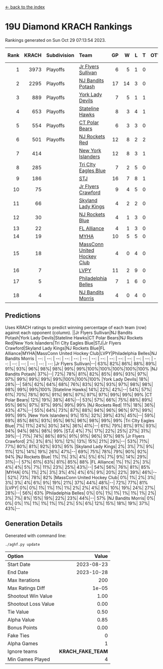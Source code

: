 [<- back to the index](readme.md)
# 19U Diamond KRACH Rankings
Rankings generated on Sun Oct 29 07:13:54 2023.

Rank|KRACH|Subdivision|Team|GP|W|L|T|OTW|OTL|SoS|Exp Wins|Win Diff
---:|---:|:---|:---|---:|---:|---:|---:|---:|---:|---:|---:|---:
1|3973|Playoffs|[Jr Flyers Sullivan](https://gamesheetstats.com/seasons/3663/teams/140859/schedule)|6|5|1|0|1|0|925|5.8|-0.0
2|2295|Playoffs|[NJ Bandits Potash](https://gamesheetstats.com/seasons/3663/teams/140857/schedule)|17|14|3|0|0|0|730|14.8|-0.0
3|889|Playoffs|[York Lady Devils](https://gamesheetstats.com/seasons/3663/teams/140856/schedule)|7|5|1|1|0|0|278|6.3|-0.0
4|653|Playoffs|[Stateline Hawks](https://gamesheetstats.com/seasons/3663/teams/141851/schedule)|8|3|4|1|0|1|1587|4.3|-0.0
5|554|Playoffs|[CT Polar Bears](https://gamesheetstats.com/seasons/3663/teams/140853/schedule)|6|3|3|0|0|0|920|3.8|-0.0
6|501|Playoffs|[NJ Rockets Red](https://gamesheetstats.com/seasons/3663/teams/140855/schedule)|12|8|2|2|1|0|436|9.9|0.0
7|414||[New York Islanders](https://gamesheetstats.com/seasons/3663/teams/140861/schedule)|12|8|3|1|0|0|489|9.4|0.0
8|285||[Tri CIty Eagles Blue](https://gamesheetstats.com/seasons/3663/teams/140852/schedule)|7|2|5|0|0|0|1390|2.8|-0.0
9|186||[STJ](https://gamesheetstats.com/seasons/3663/teams/140858/schedule)|16|7|8|1|0|0|794|8.4|0.0
10|75||[Jr Flyers Crawford](https://gamesheetstats.com/seasons/3663/teams/140862/schedule)|9|4|5|0|0|1|180|4.9|0.0
11|66||[Skyland Lady Kings](https://gamesheetstats.com/seasons/3663/teams/140865/schedule)|4|2|2|0|0|0|189|2.9|0.0
12|30||[NJ Rockets Blue](https://gamesheetstats.com/seasons/3663/teams/140867/schedule)|4|1|3|0|0|0|251|1.9|0.0
13|22||[FL Alliance](https://gamesheetstats.com/seasons/3663/teams/156907/schedule)|4|1|3|0|0|0|295|1.9|0.0
14|19||[MYHA](https://gamesheetstats.com/seasons/3663/teams/140863/schedule)|10|5|5|0|0|0|100|5.9|0.0
15|18||[MassConn United Hockey Club](https://gamesheetstats.com/seasons/3663/teams/140854/schedule)|4|0|4|0|0|0|802|0.9|0.0
16|7||[LVPY](https://gamesheetstats.com/seasons/3663/teams/140860/schedule)|11|2|9|0|0|0|337|2.9|0.0
17|5||[Philadelphia Belles](https://gamesheetstats.com/seasons/3663/teams/140864/schedule)|7|1|6|0|0|0|58|1.9|0.0
18|4||[NJ Bandits Morris](https://gamesheetstats.com/seasons/3663/teams/140866/schedule)|4|0|4|0|0|0|183|0.9|0.0

## Predictions
Uses KRACH ratings to predict winning percentage of each team (row) against each opponent (column).
||Jr Flyers Sullivan|NJ Bandits Potash|York Lady Devils|Stateline Hawks|CT Polar Bears|NJ Rockets Red|New York Islanders|Tri CIty Eagles Blue|STJ|Jr Flyers Crawford|Skyland Lady Kings|NJ Rockets Blue|FL Alliance|MYHA|MassConn United Hockey Club|LVPY|Philadelphia Belles|NJ Bandits Morris
| --: | --: | --: | --: | --: | --: | --: | --: | --: | --: | --: | --: | --: | --: | --: | --: | --: | --: | --: 
|Jr Flyers Sullivan|--| 63%| 82%| 86%| 88%| 89%| 91%| 93%| 96%| 98%| 98%| 99%| 99%|100%|100%|100%|100%|100%
|NJ Bandits Potash| 37%|--| 72%| 78%| 81%| 82%| 85%| 89%| 93%| 97%| 97%| 99%| 99%| 99%| 99%|100%|100%|100%
|York Lady Devils| 18%| 28%|--| 58%| 62%| 64%| 68%| 76%| 83%| 92%| 93%| 97%| 98%| 98%| 98%| 99%| 99%|100%
|Stateline Hawks| 14%| 22%| 42%|--| 54%| 57%| 61%| 70%| 78%| 90%| 91%| 96%| 97%| 97%| 97%| 99%| 99%| 99%
|CT Polar Bears| 12%| 19%| 38%| 46%|--| 53%| 57%| 66%| 75%| 88%| 89%| 95%| 96%| 97%| 97%| 99%| 99%| 99%
|NJ Rockets Red| 11%| 18%| 36%| 43%| 47%|--| 55%| 64%| 73%| 87%| 88%| 94%| 96%| 96%| 97%| 99%| 99%| 99%
|New York Islanders|  9%| 15%| 32%| 39%| 43%| 45%|--| 59%| 69%| 85%| 86%| 93%| 95%| 96%| 96%| 98%| 99%| 99%
|Tri CIty Eagles Blue|  7%| 11%| 24%| 30%| 34%| 36%| 41%|--| 61%| 79%| 81%| 91%| 93%| 94%| 94%| 98%| 98%| 99%
|STJ|  4%|  7%| 17%| 22%| 25%| 27%| 31%| 39%|--| 71%| 74%| 86%| 89%| 91%| 91%| 96%| 97%| 98%
|Jr Flyers Crawford|  2%|  3%|  8%| 10%| 12%| 13%| 15%| 21%| 29%|--| 53%| 71%| 77%| 80%| 81%| 92%| 93%| 95%
|Skyland Lady Kings|  2%|  3%|  7%|  9%| 11%| 12%| 14%| 19%| 26%| 47%|--| 69%| 75%| 78%| 79%| 90%| 92%| 94%
|NJ Rockets Blue|  1%|  1%|  3%|  4%|  5%|  6%|  7%|  9%| 14%| 29%| 31%|--| 57%| 61%| 63%| 81%| 85%| 88%
|FL Alliance|  1%|  1%|  2%|  3%|  4%|  4%|  5%|  7%| 11%| 23%| 25%| 43%|--| 54%| 56%| 76%| 81%| 85%
|MYHA|  0%|  1%|  2%|  3%|  3%|  4%|  4%|  6%|  9%| 20%| 22%| 39%| 46%|--| 52%| 73%| 78%| 82%
|MassConn United Hockey Club|  0%|  1%|  2%|  3%|  3%|  3%|  4%|  6%|  9%| 19%| 21%| 37%| 44%| 48%|--| 72%| 77%| 81%
|LVPY|  0%|  0%|  1%|  1%|  1%|  1%|  2%|  2%|  4%|  8%| 10%| 19%| 24%| 27%| 28%|--| 56%| 63%
|Philadelphia Belles|  0%|  0%|  1%|  1%|  1%|  1%|  1%|  2%|  3%|  7%|  8%| 15%| 19%| 22%| 23%| 44%|--| 57%
|NJ Bandits Morris|  0%|  0%|  0%|  1%|  1%|  1%|  1%|  1%|  2%|  5%|  6%| 12%| 15%| 18%| 19%| 37%| 43%|--

## Generation Details

Generated with command line:
```
./aghf.py update
```

| Option | Value |
| :----- | ----: |
| Start Date | 2023-08-23 |
| End Date | 2023-10-28 |
| Max Iterations | 200 |
| Max Ratings Diff | 1e-05 |
| Shootout Win Value | 1.00 |
| Shootout Loss Value | 0.00 |
| Tie Value | 0.50 |
| Alpha Value | 0.85 |
| Bonus Points | 0.00 |
| Fake Ties | 0 |
| Alpha Games | 1 |
| Ignore teams | __KRACH_FAKE_TEAM__ |
| Min Games Played | 4 |

